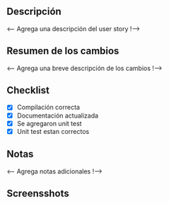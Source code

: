 ## Descripción

<-- Agrega una descripción del user story !-->

## Resumen de los cambios

<-- Agrega una breve descripción de los cambios !-->

## Checklist

- [x] Compilación correcta
- [x] Documentación actualizada 
- [x] Se agregaron unit test
- [x] Unit test estan correctos

## Notas

<-- Agrega notas adicionales !-->

## Screensshots